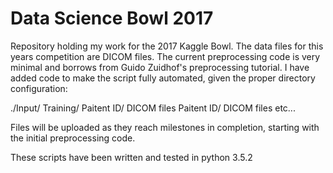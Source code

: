 # Data Science Bowl 2017

Repository holding my work for the 2017 Kaggle Bowl. The data files for this years competition are DICOM files.
The current preprocessing code is very minimal and borrows from Guido Zuidhof's preprocessing tutorial.
I have added code to make the script fully automated, given the proper directory configuration:

 ./Input/
    Training/
      Paitent ID/
        DICOM files
      Paitent ID/
        DICOM files
      etc...

Files will be uploaded as they reach milestones in completion, starting with the initial preprocessing code.

These scripts have been written and tested in python 3.5.2
